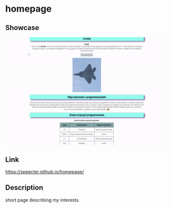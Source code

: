 # homepage

## Showcase
![Demo](https://github.com/Speecter/homepage/blob/master/img/homepage_demo.gif)
## Link
https://speecter.github.io/homepage/
## Description
short page describing my interests.
